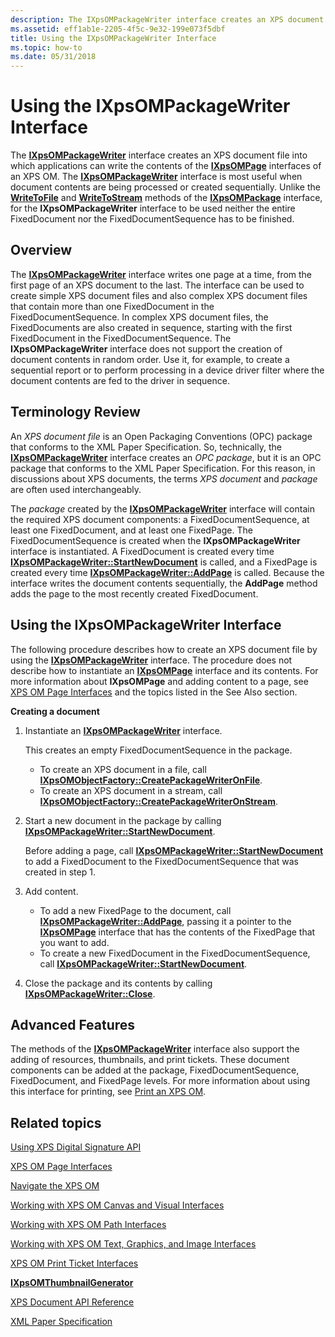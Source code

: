 ```yaml
---
description: The IXpsOMPackageWriter interface creates an XPS document file into which applications can write the contents of the IXpsOMPage interfaces of an XPS OM.
ms.assetid: eff1ab1e-2205-4f5c-9e32-199e073f5dbf
title: Using the IXpsOMPackageWriter Interface
ms.topic: how-to
ms.date: 05/31/2018
---
```


# Using the IXpsOMPackageWriter Interface

The [**IXpsOMPackageWriter**](/windows/desktop/api/xpsobjectmodel/nn-xpsobjectmodel-ixpsompackagewriter) interface creates an XPS document file into which applications can write the contents of the [**IXpsOMPage**](/windows/desktop/api/xpsobjectmodel/nn-xpsobjectmodel-ixpsompage) interfaces of an XPS OM. The [**IXpsOMPackageWriter**](/windows/desktop/api/xpsobjectmodel/nn-xpsobjectmodel-ixpsompackagewriter) interface is most useful when document contents are being processed or created sequentially. Unlike the [**WriteToFile**](/windows/desktop/api/xpsobjectmodel/nf-xpsobjectmodel-ixpsompackage-writetofile) and [**WriteToStream**](/windows/desktop/api/xpsobjectmodel/nf-xpsobjectmodel-ixpsompackage-writetostream) methods of the [**IXpsOMPackage**](/windows/desktop/api/xpsobjectmodel/nn-xpsobjectmodel-ixpsompackage) interface, for the **IXpsOMPackageWriter** interface to be used neither the entire FixedDocument nor the FixedDocumentSequence has to be finished.

## Overview

The [**IXpsOMPackageWriter**](/windows/desktop/api/xpsobjectmodel/nn-xpsobjectmodel-ixpsompackagewriter) interface writes one page at a time, from the first page of an XPS document to the last. The interface can be used to create simple XPS document files and also complex XPS document files that contain more than one FixedDocument in the FixedDocumentSequence. In complex XPS document files, the FixedDocuments are also created in sequence, starting with the first FixedDocument in the FixedDocumentSequence. The **IXpsOMPackageWriter** interface does not support the creation of document contents in random order. Use it, for example, to create a sequential report or to perform processing in a device driver filter where the document contents are fed to the driver in sequence.

## Terminology Review

An *XPS document file* is an Open Packaging Conventions (OPC) package that conforms to the XML Paper Specification. So, technically, the [**IXpsOMPackageWriter**](/windows/desktop/api/xpsobjectmodel/nn-xpsobjectmodel-ixpsompackagewriter) interface creates an *OPC package*, but it is an OPC package that conforms to the XML Paper Specification. For this reason, in discussions about XPS documents, the terms *XPS document* and *package* are often used interchangeably.

The *package* created by the [**IXpsOMPackageWriter**](/windows/desktop/api/xpsobjectmodel/nn-xpsobjectmodel-ixpsompackagewriter) interface will contain the required XPS document components: a FixedDocumentSequence, at least one FixedDocument, and at least one FixedPage. The FixedDocumentSequence is created when the **IXpsOMPackageWriter** interface is instantiated. A FixedDocument is created every time [**IXpsOMPackageWriter::StartNewDocument**](/windows/desktop/api/xpsobjectmodel/nf-xpsobjectmodel-ixpsompackagewriter-startnewdocument) is called, and a FixedPage is created every time [**IXpsOMPackageWriter::AddPage**](/windows/desktop/api/xpsobjectmodel/nf-xpsobjectmodel-ixpsompackagewriter-addpage) is called. Because the interface writes the document contents sequentially, the **AddPage** method adds the page to the most recently created FixedDocument.

## Using the IXpsOMPackageWriter Interface

The following procedure describes how to create an XPS document file by using the [**IXpsOMPackageWriter**](/windows/desktop/api/xpsobjectmodel/nn-xpsobjectmodel-ixpsompackagewriter) interface. The procedure does not describe how to instantiate an [**IXpsOMPage**](/windows/desktop/api/xpsobjectmodel/nn-xpsobjectmodel-ixpsompage) interface and its contents. For more information about **IXpsOMPage** and adding content to a page, see [XPS OM Page Interfaces](xps-object-model-page-interfaces.md) and the topics listed in the See Also section.

 **Creating a document**

1.  Instantiate an [**IXpsOMPackageWriter**](/windows/desktop/api/xpsobjectmodel/nn-xpsobjectmodel-ixpsompackagewriter) interface.

    This creates an empty FixedDocumentSequence in the package.

    -   To create an XPS document in a file, call [**IXpsOMObjectFactory::CreatePackageWriterOnFile**](/windows/desktop/api/xpsobjectmodel/nf-xpsobjectmodel-ixpsomobjectfactory-createpackagewriteronfile).
    -   To create an XPS document in a stream, call [**IXpsOMObjectFactory::CreatePackageWriterOnStream**](/windows/desktop/api/xpsobjectmodel/nf-xpsobjectmodel-ixpsomobjectfactory-createpackagewriteronstream).

2.  Start a new document in the package by calling [**IXpsOMPackageWriter::StartNewDocument**](/windows/desktop/api/xpsobjectmodel/nf-xpsobjectmodel-ixpsompackagewriter-startnewdocument).

    Before adding a page, call [**IXpsOMPackageWriter::StartNewDocument**](/windows/desktop/api/xpsobjectmodel/nf-xpsobjectmodel-ixpsompackagewriter-startnewdocument) to add a FixedDocument to the FixedDocumentSequence that was created in step 1.

3.  Add content.
    -   To add a new FixedPage to the document, call [**IXpsOMPackageWriter::AddPage**](/windows/desktop/api/xpsobjectmodel/nf-xpsobjectmodel-ixpsompackagewriter-addpage), passing it a pointer to the [**IXpsOMPage**](/windows/desktop/api/xpsobjectmodel/nn-xpsobjectmodel-ixpsompage) interface that has the contents of the FixedPage that you want to add.
    -   To create a new FixedDocument in the FixedDocumentSequence, call [**IXpsOMPackageWriter::StartNewDocument**](/windows/desktop/api/xpsobjectmodel/nf-xpsobjectmodel-ixpsompackagewriter-startnewdocument).
4.  Close the package and its contents by calling [**IXpsOMPackageWriter::Close**](/windows/desktop/api/xpsobjectmodel/nf-xpsobjectmodel-ixpsompackagewriter-close).

## Advanced Features

The methods of the [**IXpsOMPackageWriter**](/windows/desktop/api/xpsobjectmodel/nn-xpsobjectmodel-ixpsompackagewriter) interface also support the adding of resources, thumbnails, and print tickets. These document components can be added at the package, FixedDocumentSequence, FixedDocument, and FixedPage levels. For more information about using this interface for printing, see [Print an XPS OM](print-an-xps-om.md).

## Related topics

<dl> <dt>

[Using XPS Digital Signature API](using-digital-signatures-in-xps-documents.md)
</dt> <dt>

[XPS OM Page Interfaces](xps-object-model-page-interfaces.md)
</dt> <dt>

[Navigate the XPS OM](navigate-the-xps-om.md)
</dt> <dt>

[Working with XPS OM Canvas and Visual Interfaces](working-with-xpsomcanvas-interfaces.md)
</dt> <dt>

[Working with XPS OM Path Interfaces](working-with-xps-object-model-path-interfaces.md)
</dt> <dt>

[Working with XPS OM Text, Graphics, and Image Interfaces](working-with-xps-object-model-text-and-image-interfaces.md)
</dt> <dt>

[XPS OM Print Ticket Interfaces](xps-object-model-print-ticket-interfaces.md)
</dt> <dt>

[**IXpsOMThumbnailGenerator**](/windows/desktop/api/xpsobjectmodel/nn-xpsobjectmodel-ixpsomthumbnailgenerator)
</dt> <dt>

[XPS Document API Reference](xps-programming-reference.md)
</dt> <dt>

[XML Paper Specification](https://en.wikipedia.org/wiki/Open_XML_Paper_Specification)
</dt> </dl>

 

 



